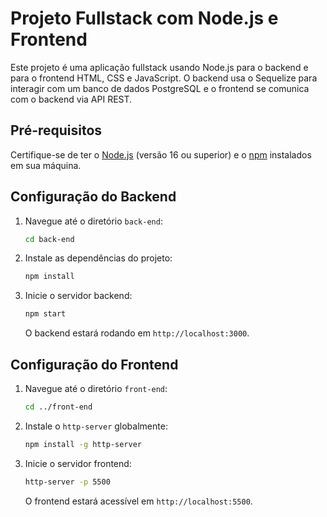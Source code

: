 # Projeto Fullstack com Node.js e Frontend

Este projeto é uma aplicação fullstack usando Node.js para o backend e para o frontend HTML, CSS e JavaScript. O backend usa o Sequelize para interagir com um banco de dados PostgreSQL e o frontend se comunica com o backend via API REST.

## Pré-requisitos

Certifique-se de ter o [Node.js](https://nodejs.org/) (versão 16 ou superior) e o [npm](https://www.npmjs.com/) instalados em sua máquina.

## Configuração do Backend

1. Navegue até o diretório `back-end`:

    ```bash
    cd back-end
    ```

2. Instale as dependências do projeto:

    ```bash
    npm install
    ```

3. Inicie o servidor backend:

    ```bash
    npm start
    ```

   O backend estará rodando em `http://localhost:3000`.

## Configuração do Frontend

1. Navegue até o diretório `front-end`:

    ```bash
    cd ../front-end
    ```

2. Instale o `http-server` globalmente:

    ```bash
    npm install -g http-server
    ```

3. Inicie o servidor frontend:

    ```bash
    http-server -p 5500
    ```

   O frontend estará acessível em `http://localhost:5500`.